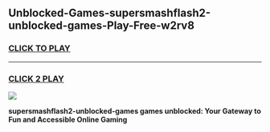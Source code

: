 
## Unblocked-Games-supersmashflash2-unblocked-games-Play-Free-w2rv8
<h3>
<a href="https://premium76.site?title=supersmashflash2-unblocked-games&ref=20M">CLICK TO PLAY</a></h3>
<hr>

<h3>
<a href="https://premium76.site?title=supersmashflash2-unblocked-games&ref=20M">CLICK 2 PLAY</a>
  
</h3>

<a href="https://premium76.site?title=supersmashflash2-unblocked-games&ref=19M"><img src="https://clearcache.store/games.png"></a>


**supersmashflash2-unblocked-games games unblocked: Your Gateway to Fun and Accessible Online Gaming**
